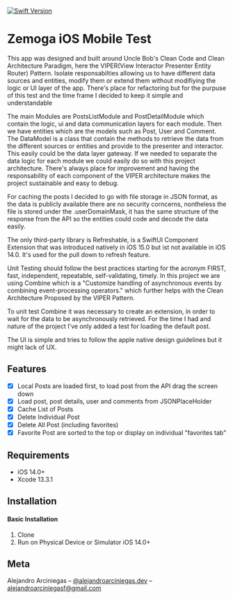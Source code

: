 
[![Swift Version][swift-image]][swift-url]


# Zemoga iOS Mobile Test

  This app was designed and built around Uncle Bob's Clean Code and Clean Architecture Paradigm, here the VIPER(View Interactor Presenter Entity Router) Pattern. Isolate responsabilties allowing us to have different data sources and entities, modify them or extend them  without  modifiying the logic or UI layer of the app. There's place for refactoring but for the purpuse of this test and the time frame I decided to keep it simple and understandable
    
   The main Modules are PostsListModule and PostDetailModule which contain the logic, ui and data communication layers for each module. Then we have entities which are the models such as Post, User and Comment. The DataModel is a class that contain the methods to retrieve the data from the different sources or entities and provide to the presenter and interactor. This easily could be the data layer gateway. If we needed to separate the data logic for each module we could easily do so with this project architecture. There's always place for improvement and having the responsability of each component of the VIPER architecture makes the project sustainable and easy to debug.
    
   For caching the posts I decided to go with file storage in JSON format, as the data is publicly available there are no security corncerns, nontheless the file is stored under the .userDomainMask, it has the same structure of the response from the API so the entities could code and decode the data easily.
    
  The only third-party library is Refreshable, is a SwiftUI Component Extension that was introduced natively in iOS 15.0 but ist not available in iOS 14.0. It's used for the pull down to refresh feature.
  
  Unit Testing should follow the best practices starting for the acronym FIRST, fast, independent, repeatable, self-validating, timely.
  In this project we are using Combine which is a "Customize handling of asynchronous events by combining event-processing operators."
which further helps with the Clean Architecture Proposed by the VIPER Pattern. 

To unit test Combine it was necessary to create an extension, in order to wait for the data to be asynchronously retrieved. For the time I had and nature of the project I've only added a test for loading the default post. 

The UI is simple and tries to follow the apple native design guidelines but it might lack of UX.

## Features
- [x] Local Posts are loaded first, to load post from the API drag the screen down 
- [x] Load post, post details, user and comments from JSONPlaceHolder
- [x] Cache List of Posts
- [x] Delete Individual Post
- [x] Delete All Post (including favorites)
- [x] Favorite Post are sorted to the top or display on individual "favorites tab"

## Requirements

- iOS 14.0+
- Xcode 13.3.1

## Installation

#### Basic Installation
1. Clone
2. Run on Physical Device or Simulator iOS 14.0+

## Meta

Alejandro Arciniegas – [@alejandroarciniegas.dev](https://www.instagram.com/alejandroarciniegas.dev/) – alejandroarciniegasf@gmail.com


[swift-image]:https://img.shields.io/badge/swift-5.0-green.svg
[swift-url]: https://swift.org/

